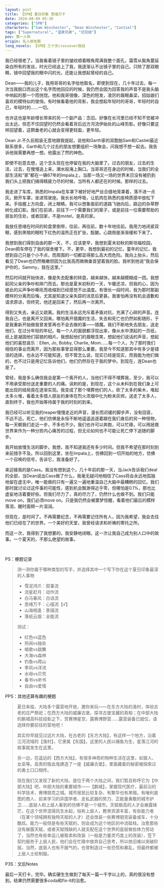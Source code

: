 ```yaml
---
layout: post
title: 【SPN】夏日印象 思绪万千
date: 2024-08-09 05:30
categories: ["SPN"]
characters: ["Sam Winchester", "Dean Winchester", "Castiel"]
tags: ["Supernatural", "温家兄弟", "已完结"]
pov: 第一人称
origin: 名人朋友圈
long_novels: 【SPN】三十天crossover挑战
---
```


我已经很老了。当我看着镜子里的皱纹顺着眼角爬满我整个面孔，霜雪从鬓角蔓延染白所有的发丝，时光已经追上了我，我逐渐认不出镜子里的自己。只除了那双眼睛，镜中回望我的眼中闪的光，还能让我想起曾经的自己。

Dean——我的儿子，我用哥哥的名字给他取名，即使到现在，几十年过去，每一次当我脱口而出这个名字而他回应的时候，我仍然会因为回答我的声音不是我头脑中响起的那一个而恍惚。他和我哥很像，深色的短发，凌厉的眉眼鼻梁，招姑娘们喜欢的模特似的俊俏。有时候看着他的背影，我会想起年轻时的哥哥，年轻时的自己，年轻时的……一切。

也许这也是年龄增长带来的另一个副产品：念旧。好像在长河里已经不知不觉被冲出太远，但忍不住回望时仍然会看着背后远方河流伊始处的山峰剪影。好像只要这样回望着，这颗垂老的心就会变得更轻盈，更年轻。

Dean Jr.不久前假装无意地跟我提起，说他和Garth家的双胞胎Sam和Castiel最近联系很多，Garth和几个过去的朋友想要组织一场聚会，问我想不想一起去。我告诉他我需要再想一想。他露出了然的神色。

即使不刻意去想，这个念头现在也停留在我的大脑里了。过去的朋友，过去的生活，过去，在慢慢追上来，潮水般淹上胸口。当哥哥还在身边的时候，当我们的全部生活和“家”都在一辆67年的Impala上，当那一场又一场的世界末日没有被扔到我们头上把我们搞得精疲力尽的时候，当所有人都还在的时候。那样的过去。

我走进了车库，熟悉的Impala在车罩下被好好地严丝合缝地笼罩着，落不进一点灰。掀开车罩，坐进驾驶座。我长长地呼吸，让肌肉在熟悉的座椅质感中放松下来。手指握上方向盘，闭上眼睛。我可以想象面前的道路飞驰向后，路边的杂草野树化成幻影。我们在前进，前往下一个需要我们的案子，或是前往一位需要帮助的朋友的住处，或者回家，不是motel，是真的家。

我放任思绪在时间的轮盘里倒带，往前，再往前，数十年地往前。我用力地闭紧双眼，感到黑暗的眼睑下红色的温热正在扩张，酝酿。心跳倒是渐渐缓和下来了。

我想到我们得到自由的那一天，不，应该更早，我想到夏末初秋的斯坦福校园，Dean把车停在了我的宿舍楼下。不，更早，我想到最初的记忆，童年的记忆，我想到自己只是个小不点，而周围的一切都显得那么高大而危险。我向上抬头，然后看见了Dean也仍然稚嫩但因为比我高而微微垂首望着我的脸。我听到他说“我会保护你的，Sammy，我在这里。”

然后时间就开始快进，像是失去配重的转盘，越来越快，越来越模糊成一团。我想起同父亲的争吵和摔门而去。那也是夏末初秋的一天，乍暖还凉，但我的心，因为彼此的尖声争吵嘶吼而收缩到已经感觉不出温度。有很长一段时间，我为那时那副模样的分离而后悔，尤其是知道父亲失踪的消息后更甚。我害怕再没有机会道歉和请求原谅，但终究，他还是回来了，然后再一次离开。

得到又失去，亲近又疏离。我的生活永远充斥着矛盾对抗，充满了心碎的声音。连我自己，也是离开又回来。哪怕离开猎魔的生活，失去和死亡也仍然如影随形，于是我重新开始做我曾发誓再也不会去做的事——猎魔。我们不断地失去朋友，送走他们，在过分年轻的年纪。每一个人的面貌都浮现出来，像从水中漂起的一页纸，纸上是凝固他们容貌的相片。我想起他们的眉眼含笑，想起他们说话的声音，想起他们的喜怒哀乐：Ellen, Jo, Bobby, Charlie, Mom……每一个人，为了那时我们相信的事业而离开，因为那些事曾显得那么重要。我至今不知道那其中有多少是错误的选择，也永远不可能知道，但不管怎么说，现实已经是现实，而我能为他们做的，也不过只是用记忆告诉他们，他们仍然存在于我的梦中。到现在，连Dean也是了。

曾经，我是多么确信我会是第一个离开的人，当他们不得不埋葬我，至少，我可以不用承受那份送走重要的人的痛。讽刺的是，到现在，这个从未料到在我们身上可能出现的结局竟在逐渐实现。我变成了那个埋葬他们的人，砍了太多的柴木，堆起太多火堆，看着太多猎人朋友的身体在烈火浓烟中化为粉末灰烬。送走了太多人，直到终于，我也开始等待属于我的时刻的到来。

我已经可以听见我的reaper慢慢走近的声音，漫长而迟缓的脚步声，没有回音，不远不近。死亡，他们仿佛是永恒不断地遥遥追逐着跟在我们身后的另一种怪物，每一天朝我们走近一步，不多也不少。我们也许可以奔跑，可以忙碌，可以用拯救世界来作为一种分担内心痛苦的过程，但无论如何也不可能让死亡停下追随的脚步。

我开始放慢生活的脚步。我想，我不知道我还有多少时间。但我不希望在那时刻到来前措手不及。所以回到这里，坐在Impala上，仿佛回到一切开始的地方，仿佛一个召唤的信号，告诉它，我准备好了。

来迎接我的是Cass。我没有想到这个。几十年前的那一天，当Jack告诉我们deal的全部，当Dean说出Cass做了什么，我毫无疑问地相信了Cass将会永远地孤独地留在虚无中，唯一能做的只有一遍又一遍地重温自己大脑中最糟糕的回忆。我们那时就讨论过这件事的可能性，感到机会飘渺得近乎零，但哪怕是0.1%，那也比虚妄地活着要好些。但我们尽力了，真的尽力了，仍然什么也做不到。我们只能move on，我们必须move on。只是我仍然会被噩梦惊醒，看着他们最后的模样落泪，醒时面颊一片湿润。

但现在，是时间了。不再需要纪念，不再需要记住所有人，因为我希望，我会去往他们已经在了的世界。一个美好的天堂，我曾经请求和祈祷的寄托之所。

而这一次，我得到了我想要的。我安静地闭眼。这一次让我自己成为别人口中的故事。一个夏天的，不那么绝望的故事。

<br>

PS：梗题记录

> 测一测你属于哪种类型的写手，并选择其中一个写下你在这个夏日印象最深的人事物
>
> - 雪泥鸿爪：叙事流
> - 流星赶月：动作流
> - 白马春风：白话流
> - 思绪万千：心描流【√】
> - 山海相逢：景描流
> - 落纸云烟：全能流
>
> 测试：
>
> - 红色vs蓝色
> - 热闹vs独处
> - 唱歌vs跳舞
> - 大海vs森林
> - 钓鱼vs爬山
> - 季风vs洋流
> - 水母vs贝壳
> - 看书vs听书
> - 自由vs爱情

PPS：其他还算有趣的梗题

> 夏日来临，大陆多个露营地开放，邀你来玩——在东方大陆的渔村，体验古老的庄严祭祀；在西方大陆的威廉古堡，探寻古堡宝藏的真相；在中部大陆的鹏城高科技投影之下，赏赛博星空，露赛博野营……露营装备已就位，请选择你要前往的营地吧！
>
> 其实你早就见过这片大陆，在古老的【东方大陆】，有这样一个地方，沿着江河流域的【渔村】，它隶属【东国】。这里的人民以捕鱼为生，星落江河的故事就发生在这里。
>
> 另一边，在遥远的【西方大陆】，有很多神奇的物种生活在这里，如狼人、女巫等。高贵的吸血鬼建造了一座【威廉古堡】，里面藏着的秘密被探索过的勇士口口相传。
>
> 现在我们又发现了新的大陆，是位于两个大陆之间，我们暂且称呼它为【中部大陆】吧，中部大陆的重要城市——【鹏城】，掌握现代医疗，最前沿的科学技术，赛博朋克之城。城市居民比较复杂，有繁华也有黑暗。有唯利是图的商人、前来学习的异国学者、走私武器的势力、正能量勇敢的城市护卫……底层人和上层人看到的仿佛不是一个城市。天赋极高的人才会展露锋芒，在这个世界混得风生水起，俗称上层人，教育资源丰富，有些能力者（在某个领域拥有独特天赋的人才）还会改装一些赛博朋克装备或车，十分酷炫。能力一般但是有些天赋的，则会成为这个地区的中流砥柱。治愈那些没有展露天赋，或者天赋残缺的人就支配在这个世界的底层做些体力劳动了，当然也有些幸运儿被贩卖和改装（一般是力量灵巧度上的改装），签下契约服务于上层人民，他们会在忙碌中放弃自己思考，所以依旧难以突破阶层。当然，底层人也有不服气的，也曾制造过一些恐慌和暴乱，但最终都被上层人士给制服。

P3S：文后Notes

最后一天打卡，完毕。确实硬生生做到了每天一篇一千字以上的，真的很没有想到。结果仍然需要很多coda和fix-it的治愈。
